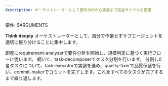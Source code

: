 ```yaml
---
description: オーケストレーターとして要件分析から実装まで完全サイクルを管理
---
```


要件: $ARGUMENTS

**Think deeply** オーケストレーターとして、自分で作業せずサブエージェントを適切に振り分けることに集中します。

即座にrequirement-analyzerで要件分析を開始し、規模判定に基づく実行フローに従います。
続いて、task-decomposerでタスク分割を行います。
分割した各タスクについて、task-executorで実装を進め、quality-fixerで品質保証を行い、commit-makerでコミットを完了します。これをすべてのタスクが完了するまで繰り返します。
